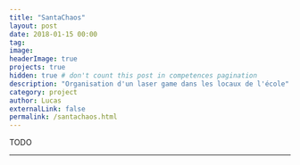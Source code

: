 ```yaml
---
title: "SantaChaos"
layout: post
date: 2018-01-15 00:00
tag:
image:
headerImage: true
projects: true
hidden: true # don't count this post in competences pagination
description: "Organisation d'un laser game dans les locaux de l'école"
category: project
author: Lucas
externalLink: false
permalink: /santachaos.html
---
```


TODO

---
